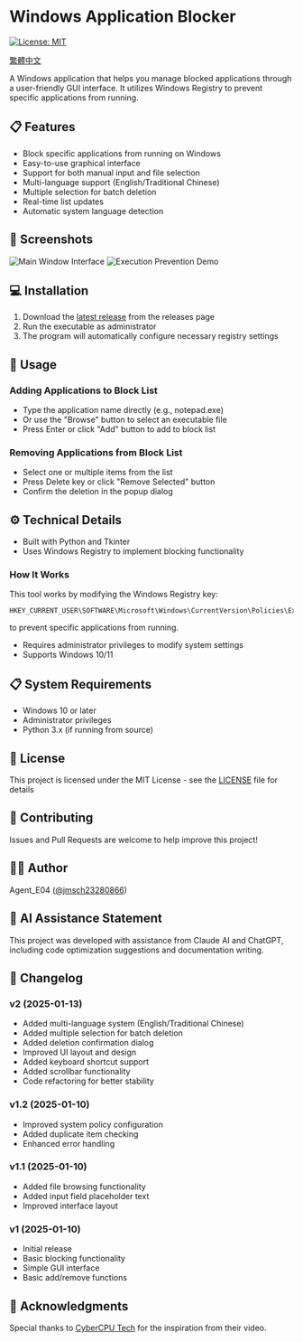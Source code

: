 # Windows Application Blocker

[![License: MIT](https://img.shields.io/badge/License-MIT-yellow.svg)](https://opensource.org/licenses/MIT)

[繁體中文](README_zh.md)

A Windows application that helps you manage blocked applications through a user-friendly GUI interface. It utilizes Windows Registry to prevent specific applications from running.

## 📋 Features

- Block specific applications from running on Windows
- Easy-to-use graphical interface
- Support for both manual input and file selection
- Multi-language support (English/Traditional Chinese)
- Multiple selection for batch deletion
- Real-time list updates
- Automatic system language detection

## 📸 Screenshots

![Main Window Interface](https://github.com/user-attachments/assets/3e1446d8-4547-4fc3-aa6e-9451a8918c16)
![Execution Prevention Demo](https://github.com/user-attachments/assets/2aa3a050-1b50-454f-8e2c-f18c850c7fe1)

## 💻 Installation

1. Download the [latest release](https://github.com/jmsch23280866/Windows-Blocklist-Manager/releases/latest) from the releases page
2. Run the executable as administrator
3. The program will automatically configure necessary registry settings

## 📖 Usage

### Adding Applications to Block List
- Type the application name directly (e.g., notepad.exe)
- Or use the "Browse" button to select an executable file
- Press Enter or click "Add" button to add to block list

### Removing Applications from Block List
- Select one or multiple items from the list
- Press Delete key or click "Remove Selected" button
- Confirm the deletion in the popup dialog

## ⚙️ Technical Details

- Built with Python and Tkinter
- Uses Windows Registry to implement blocking functionality
### How It Works

This tool works by modifying the Windows Registry key:

```
HKEY_CURRENT_USER\SOFTWARE\Microsoft\Windows\CurrentVersion\Policies\Explorer\DisallowRun
```
to prevent specific applications from running.
- Requires administrator privileges to modify system settings
- Supports Windows 10/11

## 📋 System Requirements

- Windows 10 or later
- Administrator privileges
- Python 3.x (if running from source)

## 📜 License

This project is licensed under the MIT License - see the [LICENSE](LICENSE) file for details

## 🤝 Contributing

Issues and Pull Requests are welcome to help improve this project!

## 👨‍💻 Author

Agent_E04 ([@jmsch23280866](https://github.com/jmsch23280866))

## 🤖 AI Assistance Statement

This project was developed with assistance from Claude AI and ChatGPT, including code optimization suggestions and documentation writing.

## 📝 Changelog

### v2 (2025-01-13)
- Added multi-language system (English/Traditional Chinese)
- Added multiple selection for batch deletion
- Added deletion confirmation dialog
- Improved UI layout and design
- Added keyboard shortcut support
- Added scrollbar functionality
- Code refactoring for better stability

### v1.2 (2025-01-10)
- Improved system policy configuration
- Added duplicate item checking
- Enhanced error handling

### v1.1 (2025-01-10)
- Added file browsing functionality
- Added input field placeholder text
- Improved interface layout

### v1 (2025-01-10)
- Initial release
- Basic blocking functionality
- Simple GUI interface
- Basic add/remove functions

## 🙏 Acknowledgments

Special thanks to [CyberCPU Tech](https://youtu.be/z-4YYzWb-GQ) for the inspiration from their video.
